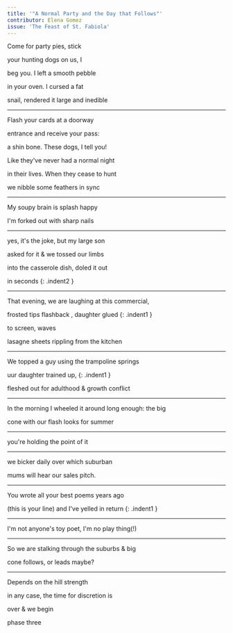 ```yaml
---
title: '"A Normal Party and the Day that Follows"'
contributor: Elena Gomez
issue: 'The Feast of St. Fabiola'
---
```


<style>
.indent1 {
    padding-left: 2rem;
}

.indent2 {
    padding-left: 3rem;
}
</style>

Come for party pies, stick

your hunting dogs on us, I

beg you. I left a smooth pebble

in your oven. I cursed a fat

snail, rendered it large and inedible

---

Flash your cards at a doorway

entrance and receive your pass:

a shin bone. These dogs, I tell you!

Like they've never had a normal night

in their lives. When they cease to hunt

we nibble some feathers in sync

---

My soupy brain is splash happy

I'm forked out with sharp nails

---

yes, it's the joke, but my large son

asked for it & we tossed our limbs

into the casserole dish, doled it out

in seconds
{: .indent2 }

---

That evening, we are laughing at this commercial,

frosted tips flashback , daughter glued
{: .indent1 }

to screen, waves

lasagne sheets rippling from the kitchen

---

We topped a guy using the trampoline springs

uur daughter trained up,
{: .indent1 }

fleshed out for adulthood & growth conflict

---

In the morning I wheeled it around long enough: the big

cone with our flash looks for summer

---

you're holding the point of it

---

we bicker daily over which suburban

mums will hear our sales pitch.

---

You wrote all your best poems years ago

(this is your line) and I've yelled in return
{: .indent1 }

---

I'm not anyone's toy poet, I'm no play thing(!)

---

So we are stalking through the suburbs & big

cone follows, or leads maybe?

---

Depends on the hill strength

in any case, the time for discretion is

over & we begin

phase three
